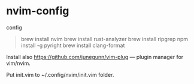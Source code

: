 # nvim-config
config


> brew install nvim
> brew install rust-analyzer
> brew install ripgrep
> npm install -g pyright
> brew install clang-format


Install also https://github.com/junegunn/vim-plug — plugin manager for vim/nvim.

Put init.vim to ~/.config/nvim/init.vim folder.

